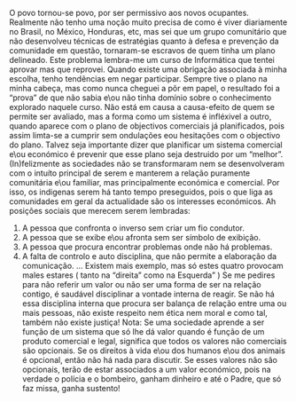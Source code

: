 O povo tornou-se povo, por ser permissivo aos novos ocupantes. Realmente não tenho uma noção muito precisa de como é viver diariamente no Brasil, no México, Honduras, etc, mas sei que um grupo comunitário que não desenvolveu técnicas de estratégias quanto à defesa e prevenção da comunidade em questão, tornaram-se escravos de quem tinha um plano delineado. Este problema lembra-me um curso de Informática que tentei aprovar mas que reprovei. 
 Quando existe uma obrigação associada à minha escolha, tenho tendẽncias em negar participar. Sempre tive o plano na minha cabeça, mas como nunca cheguei a põr em papel, o resultado foi a “prova” de que não sabia e\ou não tinha domínio sobre o conhecimento explorado naquele curso. Não está em causa a causa-efeito de quem se permite ser avaliado, mas a forma como um sistema é infléxivel a outro, quando aparece com o plano de objectivos comerciais já planificados, pois assim limta-se a cumprir sem ondulações eou hesitações com o objectivo do plano. Talvez seja importante dizer que planificar um sistema comercial e\ou económico é prevenir que esse plano seja destruido por um “melhor”. 
(In)felizmente as sociedades não se transformaram nem se desenvolveram com o intuíto principal de serem e manterem a relação puramente comunitária e\ou familiar, mas principalmente económica e comercial. Por isso, os indigenas serem há tanto tempo preseguidos, pois o que liga as comunidades em geral da actualidade são os interesses económicos. 
Ah posições sociais que merecem serem lembradas: 
1. A pessoa que confronta o inverso sem criar um fio condutor. 
2. A pessoa que se exibe e\ou afronta sem ser símbolo de exibição. 
3. A pessoa que procura encontrar problemas onde não há problemas. 
4. A falta de controlo e auto disciplina, que não permite a elaboração da comunicação. 
... Existem mais exemplo, mas só estes quatro provocam males estares ( tanto na “direita” como na Esquerda” ) 
Se me pedires para não referir um valor ou não ser uma forma de ser na relação contigo, é saudável disciplinar a vontade interna de reagir. Se não há essa disciplina interna que procura ser balança de relação entre uma ou mais pessoas, não existe respeito nem ética nem moral e como tal, também não existe justiça! 
Nota: Se uma sociedade aprende a ser função de um sistema que só lhe dá valor quando é função de um produto comercial e legal, significa que todos os valores não comerciais são opcionais. Se os direitos à vida e\ou dos humanos e\ou dos animais é opcional, então não há nada para discutir. 
Se esses valores não são opcionais, terão de estar associados a um valor económico, pois na verdade o polícia e o bombeiro, ganham dinheiro e até o Padre, que só faz missa, ganha sustento!